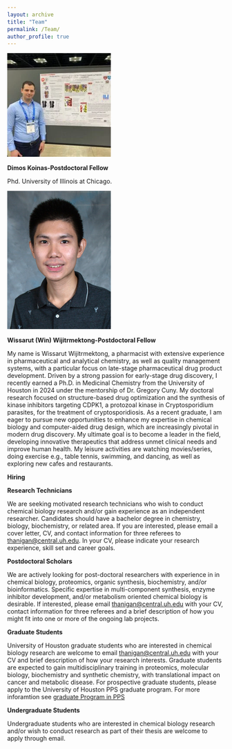 ```yaml
---
layout: archive
title: "Team"
permalink: /Team/
author_profile: true
---
```


![Alt text](/images/Lab_Photos/Koinas-240x240.png)

**Dimos Koinas-Postdoctoral Fellow**

Phd. University of Illinois at Chicago.

![Alt text](/images/Lab_Photos/wijitrmektong-wissarut-240x240.png)

**Wissarut (Win) Wijitrmektong-Postdoctoral Fellow**

My name is Wissarut Wijitrmektong, a pharmacist with extensive experience in pharmaceutical and analytical chemistry, as well as quality management systems, with a particular focus on late-stage pharmaceutical drug product development. Driven by a strong passion for early-stage drug discovery, I recently earned a Ph.D. in Medicinal Chemistry from the University of Houston in 2024 under the mentorship of Dr. Gregory Cuny. My doctoral research focused on structure-based drug optimization and the synthesis of kinase inhibitors targeting CDPK1, a protozoal kinase in Cryptosporidium parasites, for the treatment of cryptosporidiosis. As a recent graduate, I am eager to pursue new opportunities to enhance my expertise in chemical biology and computer-aided drug design, which are increasingly pivotal in modern drug discovery. My ultimate goal is to become a leader in the field, developing innovative therapeutics that address unmet clinical needs and improve human health. My leisure activities are watching movies/series, doing exercise e.g., table tennis, swimming, and dancing, as well as exploring new cafes and restaurants.

**Hiring**

**Research Technicians**

We are seeking motivated research technicians who wish to conduct chemical biology research and/or gain experience as an independent researcher. Candidates should have a bachelor degree in chemistry, biology, biochemistry, or related area. If you are interested, please email a cover letter, CV, and contact information for three referees to [thanigan@central.uh.edu](mailto:thanigan@cougernet.uh.edu?subject=Postdoc%20Applicant). In your CV, please indicate your research experience, skill set and career goals.

**Postdoctoral Scholars**

We are actively looking for post-doctoral researchers with experience in in chemical biology, proteomics, organic synthesis, biochemistry, and/or bioinformatics. Specific expertise in multi-component synthesis, enzyme inhibitor development, and/or metabolism oriented chemical biology is desirable. If interested, please email [thanigan@central.uh.edu](mailto:thanigan@cougernet.uh.edu?subject=Postdoc%20Applicant) with your CV, contact information for three referees and a brief description of how you might fit into one or more of the ongoing lab projects.

**Graduate Students**

University of Houston graduate students who are interested in chemical biology research are welcome to email [thanigan@central.uh.edu](mailto:thanigan@cougernet.uh.edu?subject=Postdoc%20Applicant) with your CV and brief description of how your research interests. Graduate students are expected to gain multidisciplinary training in proteomics, molecular biology, biochemistry and synthetic chemistry, with translational impact on cancer and metabolic disease. For prospective graduate students, please apply to the University of Houston PPS graduate program. For more inforamtion see [graduate Program in PPS](https://publications.uh.edu/preview_program.php?catoid=30&poid=10941)

**Undergraduate Students**

Undergraduate students who are interested in chemical biology research and/or wish to conduct research as part of their thesis are welcome to apply through email.